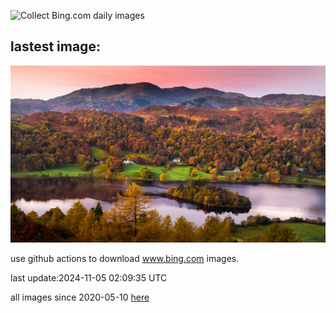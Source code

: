 ![Collect Bing.com daily images](https://github.com/counter2015/bing-daily-images/workflows/Collect%20Bing.com%20daily%20images/badge.svg)
## lastest image:
![](images/img.jpg)

use github actions to download www.bing.com images.

last update:2024-11-05 02:09:35 UTC

all images since 2020-05-10 [here](https://github.com/counter2015/bing-daily-images/tree/master/images) 
